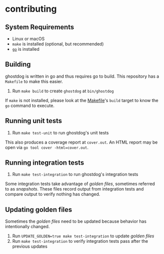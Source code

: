 # contributing

## System Requirements

- Linux or macOS
- `make` is installed (optional, but recommended)
- [`go`](https://golang.org/dl/) is installed

## Building

ghostdog is written in go and thus requires go to build. This repository
has a `Makefile` to make this easier.

1. Run `make build` to create `ghostdog` at `bin/ghostdog`

If `make` is not installed, please look at the [Makefile](../Makefile)'s `build`
target to know the `go` command to execute.

## Running unit tests

1. Run `make test-unit` to run ghostdog's unit tests

This also produces a coverage report at `cover.out`. An HTML report may be
open via `go tool cover -html=cover.out`.

## Running integration tests

1. Run `make test-integration` to run ghostdog's integration tests

Some integration tests take advantage of *golden files*, sometimes referred
to as *snapshots*. These files record output from integration tests and compare
output to verify nothing has changed.

## Updating golden files

Sometimes the *golden files* need to be updated because behavior has intentionally
changed.

1. Run `UPDATE_GOLDEN=true make test-integration` to update *golden files*
1. Run `make test-integration` to verify integration tests pass after the previous
updates
